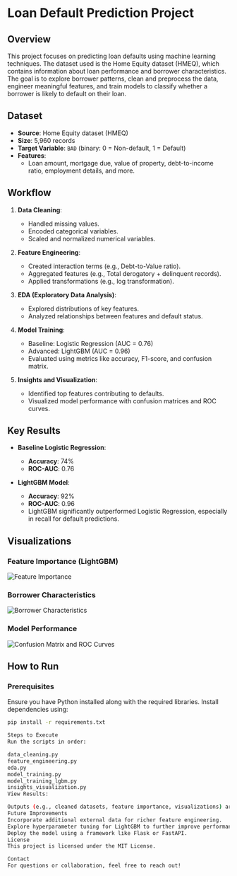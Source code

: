 # Loan Default Prediction Project

## Overview
This project focuses on predicting loan defaults using machine learning techniques. The dataset used is the Home Equity dataset (HMEQ), which contains information about loan performance and borrower characteristics. The goal is to explore borrower patterns, clean and preprocess the data, engineer meaningful features, and train models to classify whether a borrower is likely to default on their loan.

## Dataset
- **Source**: Home Equity dataset (HMEQ)
- **Size**: 5,960 records
- **Target Variable**: `BAD` (binary: 0 = Non-default, 1 = Default)
- **Features**:
  - Loan amount, mortgage due, value of property, debt-to-income ratio, employment details, and more.

## Workflow
1. **Data Cleaning**:
   - Handled missing values.
   - Encoded categorical variables.
   - Scaled and normalized numerical variables.

2. **Feature Engineering**:
   - Created interaction terms (e.g., Debt-to-Value ratio).
   - Aggregated features (e.g., Total derogatory + delinquent records).
   - Applied transformations (e.g., log transformation).

3. **EDA (Exploratory Data Analysis)**:
   - Explored distributions of key features.
   - Analyzed relationships between features and default status.

4. **Model Training**:
   - Baseline: Logistic Regression (AUC = 0.76)
   - Advanced: LightGBM (AUC = 0.96)
   - Evaluated using metrics like accuracy, F1-score, and confusion matrix.

5. **Insights and Visualization**:
   - Identified top features contributing to defaults.
   - Visualized model performance with confusion matrices and ROC curves.

## Key Results
- **Baseline Logistic Regression**:
  - **Accuracy**: 74%
  - **ROC-AUC**: 0.76

- **LightGBM Model**:
  - **Accuracy**: 92%
  - **ROC-AUC**: 0.96
  - LightGBM significantly outperformed Logistic Regression, especially in recall for default predictions.

## Visualizations
### Feature Importance (LightGBM)
![Feature Importance](./data/Top_10_Features_Contributing_to_Loan_Defaults_(LightGBM).png)

### Borrower Characteristics
![Borrower Characteristics](./data/Distributions_of_Variables_by_Loan_Default_Status.png)

### Model Performance
![Confusion Matrix and ROC Curves](./data/Confusion_Matrix_and_ROC_Curves.png)

## How to Run
### Prerequisites
Ensure you have Python installed along with the required libraries. Install dependencies using:
```bash
pip install -r requirements.txt

Steps to Execute
Run the scripts in order:

data_cleaning.py
feature_engineering.py
eda.py
model_training.py
model_training_lgbm.py
insights_visualization.py
View Results:

Outputs (e.g., cleaned datasets, feature importance, visualizations) are saved in the data/ folder.
Future Improvements
Incorporate additional external data for richer feature engineering.
Explore hyperparameter tuning for LightGBM to further improve performance.
Deploy the model using a framework like Flask or FastAPI.
License
This project is licensed under the MIT License.

Contact
For questions or collaboration, feel free to reach out!